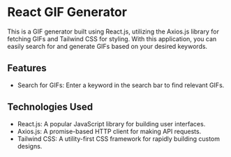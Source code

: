 # React GIF Generator

This is a GIF generator built using React.js, utilizing the Axios.js library for fetching GIFs and Tailwind CSS for styling. With this application, you can easily search for and generate GIFs based on your desired keywords.

## Features

- Search for GIFs: Enter a keyword in the search bar to find relevant GIFs.

## Technologies Used

- React.js: A popular JavaScript library for building user interfaces.
- Axios.js: A promise-based HTTP client for making API requests.
- Tailwind CSS: A utility-first CSS framework for rapidly building custom designs.

